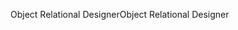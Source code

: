 <span data-ttu-id="6e056-101">Object Relational Designer</span><span class="sxs-lookup"><span data-stu-id="6e056-101">Object Relational Designer</span></span>